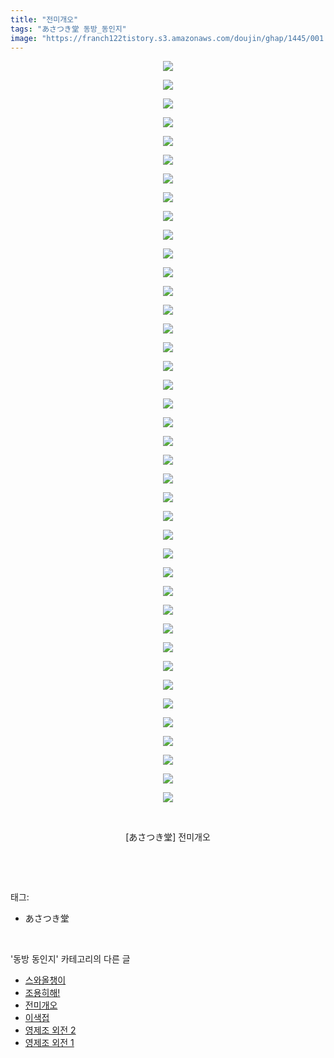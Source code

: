 ```yaml
---
title: "전미개오"
tags: "あさつき堂 동방_동인지"
image: "https://franch122tistory.s3.amazonaws.com/doujin/ghap/1445/001.jpg"
---
```

<div class="article">
<p style="text-align: center; clear: none; float: none;"><img src="{{ site.imgserver8 }}/ghap/1445/001.jpg"/></p>
<p style="text-align: center; clear: none; float: none;"><img src="{{ site.imgserver8 }}/ghap/1445/002.jpg"/></p>
<p style="text-align: center; clear: none; float: none;"><img src="{{ site.imgserver8 }}/ghap/1445/003.jpg"/></p>
<p style="text-align: center; clear: none; float: none;"><img src="{{ site.imgserver8 }}/ghap/1445/004.jpg"/></p>
<p style="text-align: center; clear: none; float: none;"><img src="{{ site.imgserver8 }}/ghap/1445/005.jpg"/></p>
<p style="text-align: center; clear: none; float: none;"><img src="{{ site.imgserver8 }}/ghap/1445/006.jpg"/></p>
<p style="text-align: center; clear: none; float: none;"><img src="{{ site.imgserver8 }}/ghap/1445/007.jpg"/></p>
<p style="text-align: center; clear: none; float: none;"><img src="{{ site.imgserver8 }}/ghap/1445/008.jpg"/></p>
<p style="text-align: center; clear: none; float: none;"><img src="{{ site.imgserver8 }}/ghap/1445/009.jpg"/></p>
<p style="text-align: center; clear: none; float: none;"><img src="{{ site.imgserver8 }}/ghap/1445/010.jpg"/></p>
<p style="text-align: center; clear: none; float: none;"><img src="{{ site.imgserver8 }}/ghap/1445/011.jpg"/></p>
<p style="text-align: center; clear: none; float: none;"><img src="{{ site.imgserver8 }}/ghap/1445/012.jpg"/></p>
<p style="text-align: center; clear: none; float: none;"><img src="{{ site.imgserver8 }}/ghap/1445/013.jpg"/></p>
<p style="text-align: center; clear: none; float: none;"><img src="{{ site.imgserver8 }}/ghap/1445/014.jpg"/></p>
<p style="text-align: center; clear: none; float: none;"><img src="{{ site.imgserver8 }}/ghap/1445/015.jpg"/></p>
<p style="text-align: center; clear: none; float: none;"><img src="{{ site.imgserver8 }}/ghap/1445/016.jpg"/></p>
<p style="text-align: center; clear: none; float: none;"><img src="{{ site.imgserver8 }}/ghap/1445/017.jpg"/></p>
<p style="text-align: center; clear: none; float: none;"><img src="{{ site.imgserver8 }}/ghap/1445/018.jpg"/></p>
<p style="text-align: center; clear: none; float: none;"><img src="{{ site.imgserver8 }}/ghap/1445/019.jpg"/></p>
<p style="text-align: center; clear: none; float: none;"><img src="{{ site.imgserver8 }}/ghap/1445/020.jpg"/></p>
<p style="text-align: center; clear: none; float: none;"><img src="{{ site.imgserver8 }}/ghap/1445/021.jpg"/></p>
<p style="text-align: center; clear: none; float: none;"><img src="{{ site.imgserver8 }}/ghap/1445/022.jpg"/></p>
<p style="text-align: center; clear: none; float: none;"><img src="{{ site.imgserver8 }}/ghap/1445/023.jpg"/></p>
<p style="text-align: center; clear: none; float: none;"><img src="{{ site.imgserver8 }}/ghap/1445/024.jpg"/></p>
<p style="text-align: center; clear: none; float: none;"><img src="{{ site.imgserver8 }}/ghap/1445/025.jpg"/></p>
<p style="text-align: center; clear: none; float: none;"><img src="{{ site.imgserver8 }}/ghap/1445/026.jpg"/></p>
<p style="text-align: center; clear: none; float: none;"><img src="{{ site.imgserver8 }}/ghap/1445/027.jpg"/></p>
<p style="text-align: center; clear: none; float: none;"><img src="{{ site.imgserver8 }}/ghap/1445/028.jpg"/></p>
<p style="text-align: center; clear: none; float: none;"><img src="{{ site.imgserver8 }}/ghap/1445/029.jpg"/></p>
<p style="text-align: center; clear: none; float: none;"><img src="{{ site.imgserver8 }}/ghap/1445/030.jpg"/></p>
<p style="text-align: center; clear: none; float: none;"><img src="{{ site.imgserver8 }}/ghap/1445/031.jpg"/></p>
<p style="text-align: center; clear: none; float: none;"><img src="{{ site.imgserver8 }}/ghap/1445/032.jpg"/></p>
<p style="text-align: center; clear: none; float: none;"><img src="{{ site.imgserver8 }}/ghap/1445/033.jpg"/></p>
<p style="text-align: center; clear: none; float: none;"><img src="{{ site.imgserver8 }}/ghap/1445/034.jpg"/></p>
<p style="text-align: center; clear: none; float: none;"><img src="{{ site.imgserver8 }}/ghap/1445/035.jpg"/></p>
<p style="text-align: center; clear: none; float: none;"><img src="{{ site.imgserver8 }}/ghap/1445/036.jpg"/></p>
<p style="text-align: center; clear: none; float: none;"><img src="{{ site.imgserver8 }}/ghap/1445/037.jpg"/></p>
<p style="text-align: center; clear: none; float: none;"><img src="{{ site.imgserver8 }}/ghap/1445/038.jpg"/></p>
<p style="text-align: center; clear: none; float: none;"><img src="{{ site.imgserver8 }}/ghap/1445/039.jpg"/></p>
<p style="text-align: center; clear: none; float: none;"><img src="{{ site.imgserver8 }}/ghap/1445/040.jpg"/></p>
<p style="text-align: center; clear: none; float: none;"><br/></p>
<p style="text-align: center; clear: none; float: none;">[あさつき堂] 전미개오</p>
<p><br/></p>
</div><br/>
<div class="tagTrail">
<p>태그: </p>
<ul>
<li>あさつき堂</li>
</ul>
</div><br/>
<div class="another">
<p>'동방 동인지' 카테고리의 다른 글</p>
<ul>
<li><a href="/ghap_1448">스와올챙이</a></li>
<li><a href="/ghap_1446">조용히해!</a></li>
<li><a href="/ghap_1445">전미개오</a></li>
<li><a href="/ghap_1444">이색접</a></li>
<li><a href="/ghap_1443">영제조 외전 2</a></li>
<li><a href="/ghap_1442">영제조 외전 1</a></li>
</ul>
</div><br/>
<div class="cb_module cb_fluid">
<div class="cb_wrt cb_profile">
</div><!-- commentList close -->
</div><br/>
